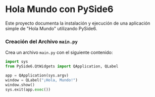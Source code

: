 # Hola Mundo con PySide6

Este proyecto documenta la instalación y ejecución de una aplicación simple de "Hola Mundo" utilizando PySide6.

### Creación del Archivo `main.py`

Crea un archivo `main.py` con el siguiente contenido:

```python
import sys
from PySide6.QtWidgets import QApplication, QLabel

app = QApplication(sys.argv)
window = QLabel("¡Hola, Mundo!")
window.show()
sys.exit(app.exec())
```

